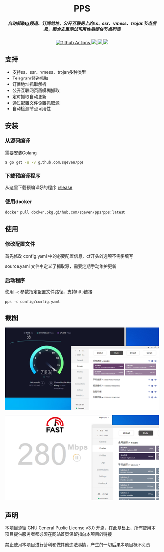 <h1 align="center">
  <br>PPS<br>
</h1>

<h5 align="center">自动抓取tg频道、订阅地址、公开互联网上的ss、ssr、vmess、trojan节点信息，聚合去重测试可用性后提供节点列表</h5>

<p align="center">
  <a href="https://github.com/sqeven/pps/actions">
    <img src="https://img.shields.io/github/workflow/status/sqeven/pps/Go?style=flat-square" alt="Github Actions">
  </a>
  <a href="https://goreportcard.com/report/github.com/sqeven/pps">
    <img src="https://goreportcard.com/badge/github.com/sqeven/pps?style=flat-square">
  </a>
  <a href="https://github.com/sqeven/pps/releases">
    <img src="https://img.shields.io/github/release/sqeven/pps/all.svg?style=flat-square">
  </a>
  <a href="https://github.com/sqeven/pps">
    <img src="https://img.shields.io/badge/%20%20%F0%9F%93%A6%F0%9F%9A%80-semantic--release-e10079.svg">
  </a>  
</p>

## 支持

- 支持ss、ssr、vmess、trojan多种类型
- Telegram频道抓取
- 订阅地址抓取解析
- 公开互联网页面模糊抓取
- 定时抓取自动更新
- 通过配置文件设置抓取源
- 自动检测节点可用性

## 安装

### 从源码编译

需要安装Golang

```sh
$ go get -u -v github.com/sqeven/pps
```

### 下载预编译程序

从这里下载预编译好的程序 [release](https://github.com/sqeven/pps/releases)

### 使用docker

```sh
docker pull docker.pkg.github.com/sqeven/pps/pps:latest
```

## 使用

### 修改配置文件

首先修改 config.yaml 中的必要配置信息，cf开头的选项不需要填写

source.yaml 文件中定义了抓取源，需要定期手动维护更新

### 启动程序

使用 `-c` 参数指定配置文件路径，支持http链接

```shell
pps -c config/config.yaml
```

## 截图

![Speedtest](docs/speedtest.png)

![Fast](docs/fast.png)

## 声明

本项目遵循 GNU General Public License v3.0 开源，在此基础上，所有使用本项目提供服务者都必须在网站首页保留指向本项目的链接

禁止使用本项目进行营利和做其他违法事情，产生的一切后果本项目概不负责
